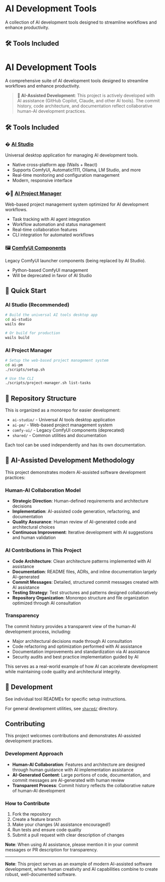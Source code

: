 # AI Development Tools

A collection of AI development tools designed to streamline workflows and enhance productivity.

## 🛠️ Tools Included

# AI Development Tools

A comprehensive suite of AI development tools designed to streamline workflows and enhance productivity.

> **🤖 AI-Assisted Development**: This project is actively developed with AI assistance (GitHub Copilot, Claude, and other AI tools). The commit history, code architecture, and documentation reflect collaborative human-AI development practices.

## 🛠️ Tools Included

### � [AI Studio](ai-studio/)
Universal desktop application for managing AI development tools.
- Native cross-platform app (Wails + React)
- Supports ComfyUI, Automatic1111, Ollama, LM Studio, and more
- Real-time monitoring and configuration management
- Modern, responsive interface

### �🎯 [AI Project Manager](ai-pm/)
Web-based project management system optimized for AI development workflows.
- Task tracking with AI agent integration
- Workflow automation and status management  
- Real-time collaboration features
- CLI integration for automated workflows

### 🖼️ [ComfyUI Components](comfy-ui/)
Legacy ComfyUI launcher components (being replaced by AI Studio).
- Python-based ComfyUI management
- Will be deprecated in favor of AI Studio

## 🚀 Quick Start

### AI Studio (Recommended)
```bash
# Build the universal AI tools desktop app
cd ai-studio
wails dev

# Or build for production
wails build
```

### AI Project Manager
```bash
# Setup the web-based project management system
cd ai-pm
./scripts/setup.sh

# Use the CLI
./scripts/project-manager.sh list-tasks
```

## 📁 Repository Structure

This is organized as a monorepo for easier development:
- `ai-studio/` - Universal AI tools desktop application
- `ai-pm/` - Web-based project management system 
- `comfy-ui/` - Legacy ComfyUI components (deprecated)
- `shared/` - Common utilities and documentation

Each tool can be used independently and has its own documentation.

## 🤖 AI-Assisted Development Methodology

This project demonstrates modern AI-assisted software development practices:

### Human-AI Collaboration Model
- **Strategic Direction**: Human-defined requirements and architecture decisions
- **Implementation**: AI-assisted code generation, refactoring, and documentation
- **Quality Assurance**: Human review of AI-generated code and architectural choices
- **Continuous Improvement**: Iterative development with AI suggestions and human validation

### AI Contributions in This Project
- **Code Architecture**: Clean architecture patterns implemented with AI assistance
- **Documentation**: README files, ADRs, and inline documentation largely AI-generated
- **Commit Messages**: Detailed, structured commit messages created with AI assistance
- **Testing Strategy**: Test structures and patterns designed collaboratively
- **Repository Organization**: Monorepo structure and file organization optimized through AI consultation

### Transparency
The commit history provides a transparent view of the human-AI development process, including:
- Major architectural decisions made through AI consultation
- Code refactoring and optimization performed with AI assistance
- Documentation improvements and standardization via AI assistance
- Security audits and best practice implementation guided by AI

This serves as a real-world example of how AI can accelerate development while maintaining code quality and architectural integrity.

## 🔧 Development

See individual tool READMEs for specific setup instructions.

For general development utilities, see [`shared/`](shared/) directory.

## Contributing

This project welcomes contributions and demonstrates AI-assisted development practices.

### Development Approach
- **Human-AI Collaboration**: Features and architecture are designed through human guidance with AI implementation assistance
- **AI-Generated Content**: Large portions of code, documentation, and commit messages are AI-generated with human review
- **Transparent Process**: Commit history reflects the collaborative nature of human-AI development

### How to Contribute
1. Fork the repository
2. Create a feature branch
3. Make your changes (AI assistance encouraged!)
4. Run tests and ensure code quality
5. Submit a pull request with clear description of changes

**Note**: When using AI assistance, please mention it in your commit messages or PR description for transparency.

---

**Note**: This project serves as an example of modern AI-assisted software development, where human creativity and AI capabilities combine to create robust, well-documented software.
